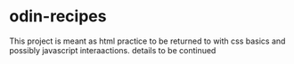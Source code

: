 # odin-recipes
This project is meant as html practice
to be returned to with css basics and possibly javascript interaactions.
details to be continued
